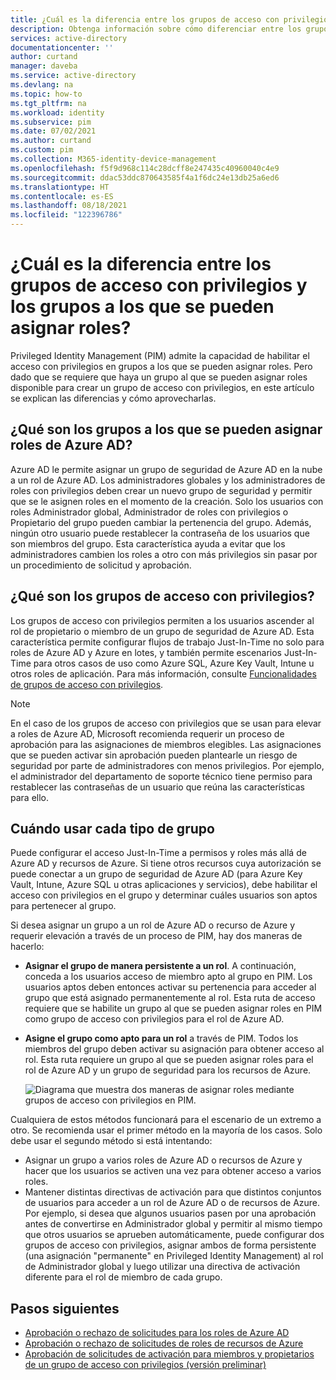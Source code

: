 ```yaml
---
title: ¿Cuál es la diferencia entre los grupos de acceso con privilegios y los grupos a los que se pueden asignar roles? - Azure AD | Microsoft Docs
description: Obtenga información sobre cómo diferenciar entre los grupos de acceso con privilegios y los grupos a los que se pueden asignar roles en Azure AD Privileged Identity Management (PIM).
services: active-directory
documentationcenter: ''
author: curtand
manager: daveba
ms.service: active-directory
ms.devlang: na
ms.topic: how-to
ms.tgt_pltfrm: na
ms.workload: identity
ms.subservice: pim
ms.date: 07/02/2021
ms.author: curtand
ms.custom: pim
ms.collection: M365-identity-device-management
ms.openlocfilehash: f5f9d968c114c28dcff8e247435c40960040c4e9
ms.sourcegitcommit: ddac53ddc870643585f4a1f6dc24e13db25a6ed6
ms.translationtype: HT
ms.contentlocale: es-ES
ms.lasthandoff: 08/18/2021
ms.locfileid: "122396786"
---
```

# <a name="whats-the-difference-between-privileged-access-groups-and-role-assignable-groups"></a>¿Cuál es la diferencia entre los grupos de acceso con privilegios y los grupos a los que se pueden asignar roles?

Privileged Identity Management (PIM) admite la capacidad de habilitar el acceso con privilegios en grupos a los que se pueden asignar roles. Pero dado que se requiere que haya un grupo al que se pueden asignar roles disponible para crear un grupo de acceso con privilegios, en este artículo se explican las diferencias y cómo aprovecharlas.

## <a name="what-are-azure-ad-role-assignable-groups"></a>¿Qué son los grupos a los que se pueden asignar roles de Azure AD?

Azure AD le permite asignar un grupo de seguridad de Azure AD en la nube a un rol de Azure AD. Los administradores globales y los administradores de roles con privilegios deben crear un nuevo grupo de seguridad y permitir que se le asignen roles en el momento de la creación. Solo los usuarios con roles Administrador global, Administrador de roles con privilegios o Propietario del grupo pueden cambiar la pertenencia del grupo. Además, ningún otro usuario puede restablecer la contraseña de los usuarios que son miembros del grupo. Esta característica ayuda a evitar que los administradores cambien los roles a otro con más privilegios sin pasar por un procedimiento de solicitud y aprobación.

## <a name="what-are-privileged-access-groups"></a>¿Qué son los grupos de acceso con privilegios?

Los grupos de acceso con privilegios permiten a los usuarios ascender al rol de propietario o miembro de un grupo de seguridad de Azure AD. Esta característica permite configurar flujos de trabajo Just-In-Time no solo para roles de Azure AD y Azure en lotes, y también permite escenarios Just-In-Time para otros casos de uso como Azure SQL, Azure Key Vault, Intune u otros roles de aplicación. Para más información, consulte [Funcionalidades de grupos de acceso con privilegios](groups-features.md).

>[!Note]
>En el caso de los grupos de acceso con privilegios que se usan para elevar a roles de Azure AD, Microsoft recomienda requerir un proceso de aprobación para las asignaciones de miembros elegibles. Las asignaciones que se pueden activar sin aprobación pueden plantearle un riesgo de seguridad por parte de administradores con menos privilegios. Por ejemplo, el administrador del departamento de soporte técnico tiene permiso para restablecer las contraseñas de un usuario que reúna las características para ello.

## <a name="when-to-use-each-type-of-group"></a>Cuándo usar cada tipo de grupo

Puede configurar el acceso Just-In-Time a permisos y roles más allá de Azure AD y recursos de Azure. Si tiene otros recursos cuya autorización se puede conectar a un grupo de seguridad de Azure AD (para Azure Key Vault, Intune, Azure SQL u otras aplicaciones y servicios), debe habilitar el acceso con privilegios en el grupo y determinar cuáles usuarios son aptos para pertenecer al grupo.

Si desea asignar un grupo a un rol de Azure AD o recurso de Azure y requerir elevación a través de un proceso de PIM, hay dos maneras de hacerlo:

- **Asignar el grupo de manera persistente a un rol**. A continuación, conceda a los usuarios acceso de miembro apto al grupo en PIM. Los usuarios aptos deben entonces activar su pertenencia para acceder al grupo que está asignado permanentemente al rol. Esta ruta de acceso requiere que se habilite un grupo al que se pueden asignar roles en PIM como grupo de acceso con privilegios para el rol de Azure AD.
- **Asigne el grupo como apto para un rol** a través de PIM. Todos los miembros del grupo deben activar su asignación para obtener acceso al rol. Esta ruta requiere un grupo al que se pueden asignar roles para el rol de Azure AD y un grupo de seguridad para los recursos de Azure.

    ![Diagrama que muestra dos maneras de asignar roles mediante grupos de acceso con privilegios en PIM.](./media/concept-privileged-access-versus-role-assignable/concept-privileged-access.png)

Cualquiera de estos métodos funcionará para el escenario de un extremo a otro. Se recomienda usar el primer método en la mayoría de los casos. Solo debe usar el segundo método si está intentando:

- Asignar un grupo a varios roles de Azure AD o recursos de Azure y hacer que los usuarios se activen una vez para obtener acceso a varios roles.
- Mantener distintas directivas de activación para que distintos conjuntos de usuarios para acceder a un rol de Azure AD o de recursos de Azure. Por ejemplo, si desea que algunos usuarios pasen por una aprobación antes de convertirse en Administrador global y permitir al mismo tiempo que otros usuarios se aprueben automáticamente, puede configurar dos grupos de acceso con privilegios, asignar ambos de forma persistente (una asignación "permanente" en Privileged Identity Management) al rol de Administrador global y luego utilizar una directiva de activación diferente para el rol de miembro de cada grupo.

## <a name="next-steps"></a>Pasos siguientes

- [Aprobación o rechazo de solicitudes para los roles de Azure AD](azure-ad-pim-approval-workflow.md)
- [Aprobación o rechazo de solicitudes de roles de recursos de Azure](pim-resource-roles-approval-workflow.md)
- [Aprobación de solicitudes de activación para miembros y propietarios de un grupo de acceso con privilegios (versión preliminar)](groups-approval-workflow.md)
